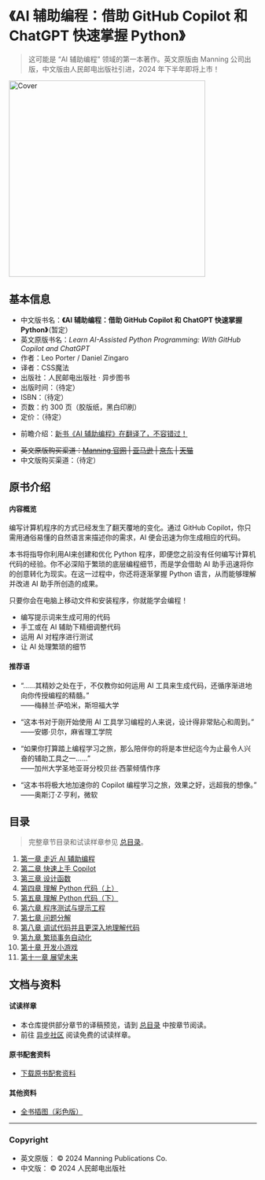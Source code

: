 
# 《AI 辅助编程：借助 GitHub Copilot 和 ChatGPT 快速掌握 Python》

> 这可能是 “AI 辅助编程” 领域的第一本著作。英文原版由 Manning 公司出版，中文版由人民邮电出版社引进，2024 年下半年即将上市！


<img src="https://github.com/cssmagic/Learn-AI-Assisted-Python-Programming/assets/1231359/1ce9bd10-bc02-4cf4-9598-939d9ab3dd17" width="399" alt="Cover">

## 基本信息

* 中文版书名：**《AI 辅助编程：借助 GitHub Copilot 和 ChatGPT 快速掌握 Python》**（暂定）
* 英文原版书名：_Learn AI-Assisted Python Programming: With GitHub Copilot and ChatGPT_
* 作者：Leo Porter / Daniel Zingaro
* 译者：CSS魔法
* 出版社：人民邮电出版社 · 异步图书
* 出版时间：（待定）
* ISBN：（待定）
* 页数：约 300 页（胶版纸，黑白印刷）
* 定价：（待定）

<!-- -->

* 前瞻介绍：[新书《AI 辅助编程》在翻译了，不容错过！](https://mp.weixin.qq.com/s/VJt8IvzGJ4QUFUeV-i5BZw)

<!-- -->

* ~~英文原版购买渠道：[Manning 官网](https://www.manning.com/books/learn-ai-assisted-python-programming) | [亚马逊](https://www.amazon.com/Learn-AI-assisted-Python-Programming-Copilot/dp/1633437787) | [京东](https://item.jd.com/10093437770002.html) | [天猫](https://detail.tmall.com/item.htm?id=756009316440)~~
* 中文版购买渠道：（待定）


## 原书介绍

#### 内容概览

编写计算机程序的方式已经发生了翻天覆地的变化。通过 GitHub Copilot，你只需用通俗易懂的自然语言来描述你的需求，AI 便会迅速为你生成相应的代码。

本书将指导你利用AI来创建和优化 Python 程序，即便您之前没有任何编写计算机代码的经验。你不必深陷于繁琐的底层编程细节，而是学会借助 AI 助手迅速将你的创意转化为现实。在这一过程中，你还将逐渐掌握 Python 语言，从而能够理解并改进 AI 助手所创造的成果。

只要你会在电脑上移动文件和安装程序，你就能学会编程！

* 编写提示词来生成可用的代码
* 手工或在 AI 辅助下精细调整代码
* 运用 AI 对程序进行测试
* 让 AI 处理繁琐的细节

#### 推荐语

* “……其精妙之处在于，不仅教你如何运用 AI 工具来生成代码，还循序渐进地向你传授编程的精髓。” <br>——梅赫兰·萨哈米，斯坦福大学

* “这本书对于刚开始使用 AI 工具学习编程的人来说，设计得非常贴心和周到。”<br>——安娜·贝尔，麻省理工学院

* “如果你打算踏上编程学习之旅，那么陪伴你的将是本世纪迄今为止最令人兴奋的辅助工具之一……”<br>——加州大学圣地亚哥分校贝丝·西蒙倾情作序

* “这本书将极大地加速你的 Copilot 编程学习之旅，效果之好，远超我的想像。”<br>——奥斯汀·Z·亨利，微软


## 目录

> 完整章节目录和试读样章参见 [总目录](https://github.com/cssmagic/Learn-AI-Assisted-Python-Programming/issues/42)。

1. [第一章 走近 AI 辅助编程](https://github.com/cssmagic/Learn-AI-Assisted-Python-Programming/issues/2)
2. [第二章 快速上手 Copilot](https://github.com/cssmagic/Learn-AI-Assisted-Python-Programming/issues/29)
3. [第三章 设计函数](https://github.com/cssmagic/Learn-AI-Assisted-Python-Programming/issues/27)
4. [第四章 理解 Python 代码（上）](https://github.com/cssmagic/Learn-AI-Assisted-Python-Programming/issues/25)
5. [第五章 理解 Python 代码（下）](https://github.com/cssmagic/Learn-AI-Assisted-Python-Programming/issues/11)
6. [第六章 程序测试与提示工程](https://github.com/cssmagic/Learn-AI-Assisted-Python-Programming/issues/12)
7. [第七章 问题分解](https://github.com/cssmagic/Learn-AI-Assisted-Python-Programming/issues/13)
8. [第八章 调试代码并且更深入地理解代码](https://github.com/cssmagic/Learn-AI-Assisted-Python-Programming/issues/14)
9. [第九章 繁琐事务自动化](https://github.com/cssmagic/Learn-AI-Assisted-Python-Programming/issues/15)
10. [第十章 开发小游戏](https://github.com/cssmagic/Learn-AI-Assisted-Python-Programming/issues/16)
11. [第十一章 展望未来](https://github.com/cssmagic/Learn-AI-Assisted-Python-Programming/issues/17)

<!--

## 常见问题 <a name="faq">&nbsp;</a>

* （待整理）

## 读者交流 <a name="feedback">&nbsp;</a>

* 关于这本书的疑问、讨论、反馈，[请发 issue](https://github.com/cssmagic/Learn-AI-Assisted-Python-Programming/issues/new)。
* 在书中发现任何错误，欢迎提交勘误。（请 [新开一个 issue](https://github.com/cssmagic/Learn-AI-Assisted-Python-Programming/issues/new) 来描述这个错误，并在标题中注明 “提交勘误”。当编辑或译者确认为错误后，将会收录到 “勘误表” 中。感谢你的反馈！）

-->

## 文档与资料 <a name="doc">&nbsp;</a>

#### 试读样章 <a name="preview">&nbsp;</a>

* 本仓库提供部分章节的译稿预览，请到 [总目录](https://github.com/cssmagic/CSS-Secrets/issues/17) 中按章节阅读。
* 前往 [异步社区](https://www.epubit.com/) 阅读免费的试读样章。

<!--

#### 勘误表

（待出版后整理）

-->

#### 原书配套资料

* [下载原书配套资料](https://www.manning.com/downloads/2651)

#### 其他资料

* [全书插图（彩色版）](https://github.com/cssmagic/Learn-AI-Assisted-Python-Programming/tree/master/content/_figures)

<!-- * 术语翻译对照表（待整理）-->

***

### Copyright

* 英文原版： © 2024 Manning Publications Co.
* 中文版： © 2024 人民邮电出版社
